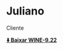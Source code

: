 # Juliano
Cliente


**[⬇️ Baixar WINE-9.22](https://drive.google.com/file/d/1Wy5QXxQRDgYnqaidYomH8-VTq_Ux4sj3/view?usp=sharing)**
